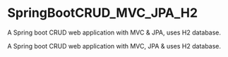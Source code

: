 # SpringBootCRUD_MVC_JPA_H2
A Spring boot CRUD web application with MVC &amp; JPA, uses H2 database. 


A Spring boot CRUD web application with MVC,  JPA & uses H2 database.
